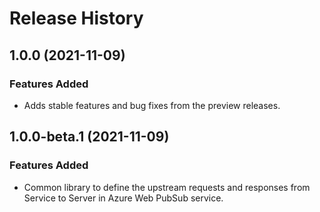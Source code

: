# Release History

## 1.0.0 (2021-11-09)

### Features Added
- Adds stable features and bug fixes from the preview releases.

## 1.0.0-beta.1 (2021-11-09)

### Features Added

- Common library to define the upstream requests and responses from Service to Server in Azure Web PubSub service.
